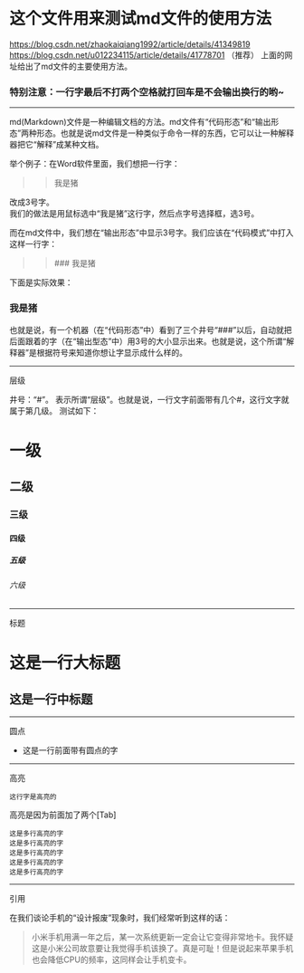 # 这个文件用来测试md文件的使用方法
<https://blog.csdn.net/zhaokaiqiang1992/article/details/41349819>  
<https://blog.csdn.net/u012234115/article/details/41778701> （推荐）
上面的网址给出了md文件的主要使用方法。  

### 特别注意：一行字最后不打两个空格就打回车是不会输出换行的哟~

---

md(Markdown)文件是一种编辑文档的方法。md文件有“代码形态”和“输出形态”两种形态。也就是说md文件是一种类似于命令一样的东西，它可以让一种解释器把它“解释”成某种文档。  

举个例子：在Word软件里面，我们想把一行字：  

>>我是猪  

改成3号字。  
我们的做法是用鼠标选中“我是猪”这行字，然后点字号选择框，选3号。  

而在md文件中，我们想在“输出形态”中显示3号字。我们应该在“代码模式”中打入这样一行字：  

>> \### 我是猪

下面是实际效果：  

### 我是猪
  
也就是说，有一个机器（在“代码形态”中）看到了三个井号“###”以后，自动就把后面跟着的字（在“输出型态”中）用3号的大小显示出来。也就是说，这个所谓“解释器”是根据符号来知道你想让字显示成什么样的。

---
层级

井号：“#”。 表示所谓“层级”。也就是说，一行文字前面带有几个#，这行文字就属于第几级。
测试如下：

# 一级
## 二级
### 三级
#### 四级
##### 五级
###### 六级

---

标题

这是一行大标题
=

这是一行中标题
-

---

圆点

* 这是一行前面带有圆点的字

---

高亮

    这行字是高亮的

高亮是因为前面加了两个[Tab]

    这是多行高亮的字
    这是多行高亮的字
    这是多行高亮的字
    这是多行高亮的字
    这是多行高亮的字
    
---

引用

在我们谈论手机的“设计报废”现象时，我们经常听到这样的话：

>小米手机用满一年之后，某一次系统更新一定会让它变得非常地卡。我怀疑这是小米公司故意要让我觉得手机该换了。真是可耻！但是说起来苹果手机也会降低CPU的频率，这同样会让手机变卡。



































